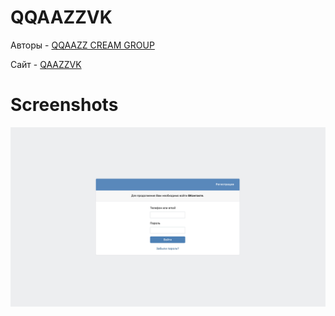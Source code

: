 # QQAAZZVK

Авторы - [QQAAZZ CREAM GROUP](https://vk.com/qqaazzgroups)

Сайт - [QAAZZVK](https://qqaazzg.github.io/QQAAZZVK/)

# Screenshots

![alt tag](https://raw.githubusercontent.com/qqaazzg/QQAAZZVK/main/img/vk.png)
